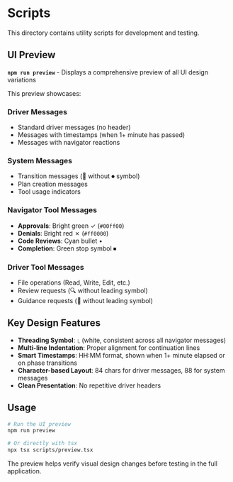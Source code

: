 # Scripts

This directory contains utility scripts for development and testing.

## UI Preview

**`npm run preview`** - Displays a comprehensive preview of all UI design variations

This preview showcases:

### Driver Messages
- Standard driver messages (no header)
- Messages with timestamps (when 1+ minute has passed)
- Messages with navigator reactions

### System Messages
- Transition messages (🚀 without ⏺ symbol)
- Plan creation messages
- Tool usage indicators

### Navigator Tool Messages
- **Approvals**: Bright green ✓ (`#00ff00`)
- **Denials**: Bright red ✗ (`#ff0000`)
- **Code Reviews**: Cyan bullet •
- **Completion**: Green stop symbol ⏹

### Driver Tool Messages
- File operations (Read, Write, Edit, etc.)
- Review requests (🔍 without leading symbol)
- Guidance requests (🤔 without leading symbol)

## Key Design Features

- **Threading Symbol**: `⎿` (white, consistent across all navigator messages)
- **Multi-line Indentation**: Proper alignment for continuation lines
- **Smart Timestamps**: HH:MM format, shown when 1+ minute elapsed or on phase transitions
- **Character-based Layout**: 84 chars for driver messages, 88 for system messages
- **Clean Presentation**: No repetitive driver headers

## Usage

```bash
# Run the UI preview
npm run preview

# Or directly with tsx
npx tsx scripts/preview.tsx
```

The preview helps verify visual design changes before testing in the full application.